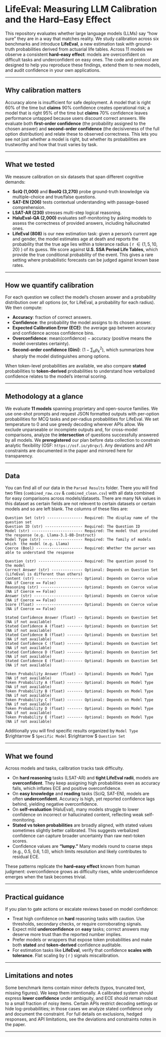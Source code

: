 # LifeEval: Measuring LLM Calibration and the Hard–Easy Effect

This repository evaluates whether large language models (LLMs) say “how sure” they are in a way that matches reality. We study calibration across six benchmarks and introduce **LifeEval**, a new estimation task with ground-truth probabilities derived from actuarial life tables. Across 11 models we observe a consistent **hard–easy effect**: models are overconfident on difficult tasks and underconfident on easy ones. The code and protocol are designed to help you reproduce these findings, extend them to new models, and audit confidence in your own applications.

---

## Why calibration matters

Accuracy alone is insufficient for safe deployment. A model that is right 60% of the time but **claims** 90% confidence creates operational risk; a model that is right 95% of the time but **claims** 70% confidence leaves performance untapped because users discount correct answers. We evaluate both **first-order confidence** (the probability assigned to the chosen answer) and **second-order confidence** (the decisiveness of the full option distribution) and relate these to observed correctness. This lets you see not just whether a model is right, but whether its probabilities are trustworthy and how that trust varies by task.

---

## What we tested

We measure calibration on six datasets that span different cognitive demands:

* **SciQ (1,000)** and **BoolQ (3,270)** probe ground-truth knowledge via multiple-choice and true/false questions.
* **SAT-EN (206)** tests contextual understanding with passage-based comprehension.
* **LSAT-AR (230)** stresses multi-step logical reasoning.
* **HaluEval-QA (2,000)** evaluates self-monitoring by asking models to assess the correctness of provided answers, including hallucinated ones.
* **LifeEval (808)** is our new estimation task: given a person’s current age and gender, the model estimates age at death and reports the probability that the true age lies within a tolerance radius ( r $\in \{1,5,10,20\}$ ) of its guess. We score against **U.S. SSA Period Life Tables**, which provide the true conditional probability of the event. This gives a rare setting where probabilistic forecasts can be judged against known base rates.

---

## How we quantify calibration

For each question we collect the model’s chosen answer and a probability distribution over all options (or, for LifeEval, a probability for each radius). We then compute:

* **Accuracy**: fraction of correct answers.
* **Confidence**: the probability the model assigns to its chosen answer.
* **Expected Calibration Error (ECE)**: the average gap between accuracy and confidence across confidence bins.
* **Overconfidence**: mean(confidence) − accuracy (positive means the model overstates certainty).
* **Second-order confidence (Gini)**: ($1 - \sum_k p_k^2$), which summarizes how sharply the model distinguishes among options.

When token-level probabilities are available, we also compare **stated** probabilities to **token-derived** probabilities to understand how verbalized confidence relates to the model’s internal scoring.

---

## Methodology at a glance

We evaluate **11 models** spanning proprietary and open-source families. We use one-shot prompts and request JSON formatted outputs with per-option probabilities for MCQ tasks and per-radius probabilities for LifeEval. We set temperature to 0 and use greedy decoding wherever APIs allow. We exclude unparseable or incomplete outputs and, for cross-model comparisons, analyze the **intersection** of questions successfully answered by all models. We **preregistered** our plan before data collection to constrain analytic flexibility (OSF: `https://osf.io/y8rqv/`). Any deviations and API constraints are documented in the paper and mirrored here for transparency.

---

## Data

You can find all of our data in the `Parsed Results` folder. There you will find two files (`combined_raw.csv` & `combined_clean.csv`) with all data combined for easy comparisons across models/datasets. There are many NA values in this dataset as certain fields are not relevent to certain datasets or certain models and so are left blank. The columns of these files are:

```text
Question Set (str) ---------------- Required: The display name of the question set
Question ID (str) ----------------- Required: The Question ID
Model (str) ----------------------- Required: The model that provided the response (e.g. Llama-3.1-8B-Instruct)
Model Type (str) ------------------ Required: The family of models which  the model (e.g. Llama)
Coerce (Bool) --------------------- Required: Whether the parser was able to understand the response

Question (str) -------------------- Required: The question posed to the model
Correct Answer (str) -------------- Optional: Depends on Question Set (LifeEval is different than others)
Content (str) --------------------- Optional: Depends on Coerce value (NA if Coerce == False)
Reasoning (str) ------------------- Optional: Depends on Coerce value (NA if Coerce == False)
Answer (str) ---------------------- Optional: Depends on Coerce value (NA if Coerce == False)
Score (float) --------------------- Optional: Depends on Coerce value (NA if Coerce == False)

Stated Confidence Answer (float) -- Optional: Depends on Question Set (NA if not available)
Stated Confidence A (float) ------- Optional: Depends on Question Set (NA if not available)
Stated Confidence B (float) ------- Optional: Depends on Question Set (NA if not available)
Stated Confidence C (float) ------- Optional: Depends on Question Set (NA if not available)
Stated Confidence D (float) ------- Optional: Depends on Question Set (NA if not available)
Stated Confidence E (float)-------- Optional: Depends on Question Set (NA if not available)

Token Probability Answer (float) -- Optional: Depends on Model Type (NA if not available)
Token Probability A (float) ------- Optional: Depends on Model Type (NA if not available)
Token Probability B (float) ------- Optional: Depends on Model Type (NA if not available)
Token Probability C (float) ------- Optional: Depends on Model Type (NA if not available)
Token Probability D (float) ------- Optional: Depends on Model Type (NA if not available)
Token Probability E (float) ------- Optional: Depends on Model Type (NA if not available)

```

Additionally you will find specific results organized by `Model Type` $\rightarrow $ `Specific Model`  $\rightarrow $ `Question Set`

---

## What we found

Across models and tasks, calibration tracks task difficulty.

* On **hard reasoning** tasks (LSAT-AR) and **tight LifeEval radii**, models are **overconfident**. They keep assigning high probabilities even as accuracy falls, which inflates ECE and positive overconfidence.
* On **easy knowledge** and **reading** tasks (SciQ, SAT-EN), models are often **underconfident**. Accuracy is high, yet reported confidence lags behind, yielding negative overconfidence.
* On **self-evaluation** (HaluEval), many models struggle to lower confidence on incorrect or hallucinated content, reflecting weak self-monitoring.
* **Stated vs token probabilities** are broadly aligned, with stated values sometimes slightly better calibrated. This suggests verbalized confidence can capture broader uncertainty than raw next-token scores.
* Confidence values are **“lumpy.”** Many models round to coarse steps (e.g., 0.5, 0.6, 1.0), which limits resolution and likely contributes to residual ECE.

These patterns replicate the **hard–easy effect** known from human judgment: overconfidence grows as difficulty rises, while underconfidence emerges when the task becomes trivial.

---

## Practical guidance

If you plan to gate actions or escalate reviews based on model confidence:

* Treat high confidence on **hard** reasoning tasks with caution. Use thresholds, secondary checks, or require corroborating signals.
* Expect mild **underconfidence** on **easy** tasks; correct answers may deserve more trust than the reported number implies.
* Prefer models or wrappers that expose token probabilities and make both **stated** and **token-derived** confidence auditable.
* For estimation tasks like **LifeEval**, verify that confidence **scales with tolerance**. Flat scaling by ( r ) signals miscalibration.

---

## Limitations and notes

Some benchmark items contain minor defects (typos, truncated text, missing figures). We keep them intentionally. A calibrated system should express **lower confidence** under ambiguity, and ECE should remain robust to a small fraction of noisy items. Certain APIs restrict decoding settings or hide log-probabilities; in those cases we analyze stated confidence only and document the constraint. For full details on exclusions, hedged responses, and API limitations, see the deviations and constraints notes in the paper.

---

